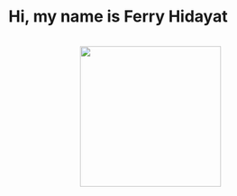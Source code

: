 <h1>Hi, my name is Ferry Hidayat</h1>
<br>
<div align="center">
  <img height="250" src="https://media4.giphy.com/media/v1.Y2lkPTc5MGI3NjExdzFmbmQ0dThsc2hmODQxdWpwYzN3dmNncnpzOWdocHkyaTZpMnJsMiZlcD12MV9pbnRlcm5hbF9naWZfYnlfaWQmY3Q9Zw/dpXcqV8htWx4A/giphy.gif" />
</div>






